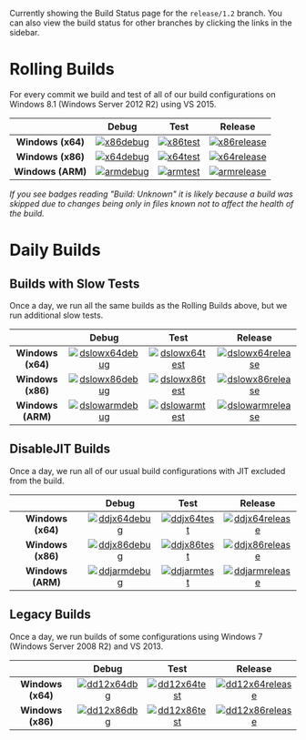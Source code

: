 Currently showing the Build Status page for the `release/1.2` branch. You can also view the build status for other branches by clicking the links in the sidebar.

# Rolling Builds

For every commit we build and test of all of our build configurations on Windows 8.1 (Windows Server 2012 R2) using VS 2015.

|                   | __Debug__ | __Test__ | __Release__ |
|:-----------------:|:---------:|:--------:|:-----------:|
| __Windows (x64)__ | [![x86debug][x86dbgicon]][x86dbglink] | [![x86test][x86testicon]][x86testlink] | [![x86release][x86relicon]][x86rellink] |
| __Windows (x86)__ | [![x64debug][x64dbgicon]][x64dbglink] | [![x64test][x64testicon]][x64testlink] | [![x64release][x64relicon]][x64rellink] |
| __Windows (ARM)__ | [![armdebug][armdbgicon]][armdbglink] | [![armtest][armtesticon]][armtestlink] | [![armrelease][armrelicon]][armrellink] |

*If you see badges reading "Build: Unknown" it is likely because a build was skipped due to changes being only in files known not to affect the health of the build.*

[x64dbgicon]: http://dotnet-ci.cloudapp.net/job/Microsoft_ChakraCore/job/release_1.2/job/x64_debug/badge/icon
[x64dbglink]: http://dotnet-ci.cloudapp.net/job/Microsoft_ChakraCore/job/release_1.2/job/x64_debug/
[x64testicon]: http://dotnet-ci.cloudapp.net/job/Microsoft_ChakraCore/job/release_1.2/job/x64_test/badge/icon
[x64testlink]: http://dotnet-ci.cloudapp.net/job/Microsoft_ChakraCore/job/release_1.2/job/x64_test/
[x64relicon]: http://dotnet-ci.cloudapp.net/job/Microsoft_ChakraCore/job/release_1.2/job/x64_release/badge/icon
[x64rellink]: http://dotnet-ci.cloudapp.net/job/Microsoft_ChakraCore/job/release_1.2/job/x64_release/

[x86dbgicon]: http://dotnet-ci.cloudapp.net/job/Microsoft_ChakraCore/job/release_1.2/job/x86_debug/badge/icon
[x86dbglink]: http://dotnet-ci.cloudapp.net/job/Microsoft_ChakraCore/job/release_1.2/job/x86_debug/
[x86testicon]: http://dotnet-ci.cloudapp.net/job/Microsoft_ChakraCore/job/release_1.2/job/x86_test/badge/icon
[x86testlink]: http://dotnet-ci.cloudapp.net/job/Microsoft_ChakraCore/job/release_1.2/job/x86_test/
[x86relicon]: http://dotnet-ci.cloudapp.net/job/Microsoft_ChakraCore/job/release_1.2/job/x86_release/badge/icon
[x86rellink]: http://dotnet-ci.cloudapp.net/job/Microsoft_ChakraCore/job/release_1.2/job/x86_release/

[armdbgicon]: http://dotnet-ci.cloudapp.net/job/Microsoft_ChakraCore/job/release_1.2/job/arm_debug/badge/icon
[armdbglink]: http://dotnet-ci.cloudapp.net/job/Microsoft_ChakraCore/job/release_1.2/job/arm_debug/
[armtesticon]: http://dotnet-ci.cloudapp.net/job/Microsoft_ChakraCore/job/release_1.2/job/arm_test/badge/icon
[armtestlink]: http://dotnet-ci.cloudapp.net/job/Microsoft_ChakraCore/job/release_1.2/job/arm_test/
[armrelicon]: http://dotnet-ci.cloudapp.net/job/Microsoft_ChakraCore/job/release_1.2/job/arm_release/badge/icon
[armrellink]: http://dotnet-ci.cloudapp.net/job/Microsoft_ChakraCore/job/release_1.2/job/arm_release/

# Daily Builds

## Builds with Slow Tests

Once a day, we run all the same builds as the Rolling Builds above, but we run additional slow tests.

|                   | __Debug__ | __Test__ | __Release__ |
|:-----------------:|:---------:|:--------:|:-----------:|
| __Windows (x64)__ | [![dslowx64debug][dslowx64dbgicon]][dslowx64dbglink] | [![dslowx64test][dslowx64testicon]][dslowx64testlink] | [![dslowx64release][dslowx64relicon]][dslowx64rellink] |
| __Windows (x86)__ | [![dslowx86debug][dslowx86dbgicon]][dslowx86dbglink] | [![dslowx86test][dslowx86testicon]][dslowx86testlink] | [![dslowx86release][dslowx86relicon]][dslowx86rellink] |
| __Windows (ARM)__ | [![dslowarmdebug][dslowarmdbgicon]][dslowarmdbglink] | [![dslowarmtest][dslowarmtesticon]][dslowarmtestlink] | [![dslowarmrelease][dslowarmrelicon]][dslowarmrellink] |

[dslowx64dbgicon]: http://dotnet-ci.cloudapp.net/job/Microsoft_ChakraCore/job/release_1.2/job/daily_slow_x64_debug/badge/icon
[dslowx64dbglink]: http://dotnet-ci.cloudapp.net/job/Microsoft_ChakraCore/job/release_1.2/job/daily_slow_x64_debug/
[dslowx64testicon]: http://dotnet-ci.cloudapp.net/job/Microsoft_ChakraCore/job/release_1.2/job/daily_slow_x64_test/badge/icon
[dslowx64testlink]: http://dotnet-ci.cloudapp.net/job/Microsoft_ChakraCore/job/release_1.2/job/daily_slow_x64_test/
[dslowx64relicon]: http://dotnet-ci.cloudapp.net/job/Microsoft_ChakraCore/job/release_1.2/job/daily_slow_x64_release/badge/icon
[dslowx64rellink]: http://dotnet-ci.cloudapp.net/job/Microsoft_ChakraCore/job/release_1.2/job/daily_slow_x64_release/

[dslowx86dbgicon]: http://dotnet-ci.cloudapp.net/job/Microsoft_ChakraCore/job/release_1.2/job/daily_slow_x86_debug/badge/icon
[dslowx86dbglink]: http://dotnet-ci.cloudapp.net/job/Microsoft_ChakraCore/job/release_1.2/job/daily_slow_x86_debug/
[dslowx86testicon]: http://dotnet-ci.cloudapp.net/job/Microsoft_ChakraCore/job/release_1.2/job/daily_slow_x86_test/badge/icon
[dslowx86testlink]: http://dotnet-ci.cloudapp.net/job/Microsoft_ChakraCore/job/release_1.2/job/daily_slow_x86_test/
[dslowx86relicon]: http://dotnet-ci.cloudapp.net/job/Microsoft_ChakraCore/job/release_1.2/job/daily_slow_x86_release/badge/icon
[dslowx86rellink]: http://dotnet-ci.cloudapp.net/job/Microsoft_ChakraCore/job/release_1.2/job/daily_slow_x86_release/

[dslowarmdbgicon]: http://dotnet-ci.cloudapp.net/job/Microsoft_ChakraCore/job/release_1.2/job/daily_slow_arm_debug/badge/icon
[dslowarmdbglink]: http://dotnet-ci.cloudapp.net/job/Microsoft_ChakraCore/job/release_1.2/job/daily_slow_arm_debug/
[dslowarmtesticon]: http://dotnet-ci.cloudapp.net/job/Microsoft_ChakraCore/job/release_1.2/job/daily_slow_arm_test/badge/icon
[dslowarmtestlink]: http://dotnet-ci.cloudapp.net/job/Microsoft_ChakraCore/job/release_1.2/job/daily_slow_arm_test/
[dslowarmrelicon]: http://dotnet-ci.cloudapp.net/job/Microsoft_ChakraCore/job/release_1.2/job/daily_slow_arm_release/badge/icon
[dslowarmrellink]: http://dotnet-ci.cloudapp.net/job/Microsoft_ChakraCore/job/release_1.2/job/daily_slow_arm_release/

## DisableJIT Builds

Once a day, we run all of our usual build configurations with JIT excluded from the build.

|                   | __Debug__ | __Test__ | __Release__ |
|:-----------------:|:---------:|:--------:|:-----------:|
| __Windows (x64)__ | [![ddjx64debug][ddjx64dbgicon]][ddjx64dbglink] | [![ddjx64test][ddjx64testicon]][ddjx64testlink] | [![ddjx64release][ddjx64relicon]][ddjx64rellink] |
| __Windows (x86)__ | [![ddjx86debug][ddjx86dbgicon]][ddjx86dbglink] | [![ddjx86test][ddjx86testicon]][ddjx86testlink] | [![ddjx86release][ddjx86relicon]][ddjx86rellink] |
| __Windows (ARM)__ | [![ddjarmdebug][ddjarmdbgicon]][ddjarmdbglink] | [![ddjarmtest][ddjarmtesticon]][ddjarmtestlink] | [![ddjarmrelease][ddjarmrelicon]][ddjarmrellink] |

[ddjx64dbgicon]: http://dotnet-ci.cloudapp.net/job/Microsoft_ChakraCore/job/release_1.2/job/daily_disablejit_x64_debug/badge/icon
[ddjx64dbglink]: http://dotnet-ci.cloudapp.net/job/Microsoft_ChakraCore/job/release_1.2/job/daily_disablejit_x64_debug/
[ddjx64testicon]: http://dotnet-ci.cloudapp.net/job/Microsoft_ChakraCore/job/release_1.2/job/daily_disablejit_x64_test/badge/icon
[ddjx64testlink]: http://dotnet-ci.cloudapp.net/job/Microsoft_ChakraCore/job/release_1.2/job/daily_disablejit_x64_test/
[ddjx64relicon]: http://dotnet-ci.cloudapp.net/job/Microsoft_ChakraCore/job/release_1.2/job/daily_disablejit_x64_release/badge/icon
[ddjx64rellink]: http://dotnet-ci.cloudapp.net/job/Microsoft_ChakraCore/job/release_1.2/job/daily_disablejit_x64_release/

[ddjx86dbgicon]: http://dotnet-ci.cloudapp.net/job/Microsoft_ChakraCore/job/release_1.2/job/daily_disablejit_x86_debug/badge/icon
[ddjx86dbglink]: http://dotnet-ci.cloudapp.net/job/Microsoft_ChakraCore/job/release_1.2/job/daily_disablejit_x86_debug/
[ddjx86testicon]: http://dotnet-ci.cloudapp.net/job/Microsoft_ChakraCore/job/release_1.2/job/daily_disablejit_x86_test/badge/icon
[ddjx86testlink]: http://dotnet-ci.cloudapp.net/job/Microsoft_ChakraCore/job/release_1.2/job/daily_disablejit_x86_test/
[ddjx86relicon]: http://dotnet-ci.cloudapp.net/job/Microsoft_ChakraCore/job/release_1.2/job/daily_disablejit_x86_release/badge/icon
[ddjx86rellink]: http://dotnet-ci.cloudapp.net/job/Microsoft_ChakraCore/job/release_1.2/job/daily_disablejit_x86_release/

[ddjarmdbgicon]: http://dotnet-ci.cloudapp.net/job/Microsoft_ChakraCore/job/release_1.2/job/daily_disablejit_arm_debug/badge/icon
[ddjarmdbglink]: http://dotnet-ci.cloudapp.net/job/Microsoft_ChakraCore/job/release_1.2/job/daily_disablejit_arm_debug/
[ddjarmtesticon]: http://dotnet-ci.cloudapp.net/job/Microsoft_ChakraCore/job/release_1.2/job/daily_disablejit_arm_test/badge/icon
[ddjarmtestlink]: http://dotnet-ci.cloudapp.net/job/Microsoft_ChakraCore/job/release_1.2/job/daily_disablejit_arm_test/
[ddjarmrelicon]: http://dotnet-ci.cloudapp.net/job/Microsoft_ChakraCore/job/release_1.2/job/daily_disablejit_arm_release/badge/icon
[ddjarmrellink]: http://dotnet-ci.cloudapp.net/job/Microsoft_ChakraCore/job/release_1.2/job/daily_disablejit_arm_release/

## Legacy Builds

Once a day, we run builds of some configurations using Windows 7 (Windows Server 2008 R2) and VS 2013.

|                   | __Debug__ | __Test__ | __Release__ |
|:-----------------:|:---------------:|:--------------:|:-----------------:|
| __Windows (x64)__ | [![dd12x64dbg][dd12x64dbgicon]][dd12x64dbglink] | [![dd12x64test][dd12x64testicon]][dd12x64testlink] | [![dd12x64release][dd12x64relicon]][dd12x64rellink] |
| __Windows (x86)__ | [![dd12x86dbg][dd12x86dbgicon]][dd12x86dbglink] | [![dd12x86test][dd12x86testicon]][dd12x86testlink] | [![dd12x86release][dd12x86relicon]][dd12x86rellink] |

[dd12x64dbgicon]: http://dotnet-ci.cloudapp.net/job/Microsoft_ChakraCore/job/release_1.2/job/daily_dev12_x64_debug/badge/icon
[dd12x64dbglink]: http://dotnet-ci.cloudapp.net/job/Microsoft_ChakraCore/job/release_1.2/job/daily_dev12_x64_debug/
[dd12x64testicon]: http://dotnet-ci.cloudapp.net/job/Microsoft_ChakraCore/job/release_1.2/job/daily_dev12_x64_test/badge/icon
[dd12x64testlink]: http://dotnet-ci.cloudapp.net/job/Microsoft_ChakraCore/job/release_1.2/job/daily_dev12_x64_test/
[dd12x64relicon]: http://dotnet-ci.cloudapp.net/job/Microsoft_ChakraCore/job/release_1.2/job/daily_dev12_x64_release/badge/icon
[dd12x64rellink]: http://dotnet-ci.cloudapp.net/job/Microsoft_ChakraCore/job/release_1.2/job/daily_dev12_x64_release/

[dd12x86dbgicon]: http://dotnet-ci.cloudapp.net/job/Microsoft_ChakraCore/job/release_1.2/job/daily_dev12_x86_debug/badge/icon
[dd12x86dbglink]: http://dotnet-ci.cloudapp.net/job/Microsoft_ChakraCore/job/release_1.2/job/daily_dev12_x86_debug/
[dd12x86testicon]: http://dotnet-ci.cloudapp.net/job/Microsoft_ChakraCore/job/release_1.2/job/daily_dev12_x86_test/badge/icon
[dd12x86testlink]: http://dotnet-ci.cloudapp.net/job/Microsoft_ChakraCore/job/release_1.2/job/daily_dev12_x86_test/
[dd12x86relicon]: http://dotnet-ci.cloudapp.net/job/Microsoft_ChakraCore/job/release_1.2/job/daily_dev12_x86_release/badge/icon
[dd12x86rellink]: http://dotnet-ci.cloudapp.net/job/Microsoft_ChakraCore/job/release_1.2/job/daily_dev12_x86_release/

